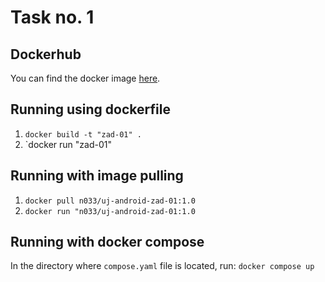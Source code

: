 # Task no. 1

## Dockerhub
You can find the docker image [here](https://hub.docker.com/repository/docker/n033/uj-android-zad-01).

## Running using dockerfile
1. `docker build -t "zad-01" .`
2. `docker run "zad-01"
  
## Running with image pulling
1. `docker pull n033/uj-android-zad-01:1.0`
2. `docker run "n033/uj-android-zad-01:1.0`

## Running with docker compose
In the directory where `compose.yaml` file is located, run:
`docker compose up`



